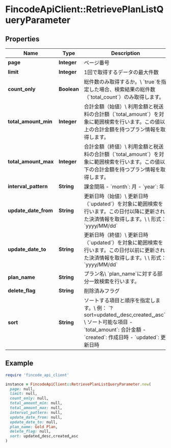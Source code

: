 # FincodeApiClient::RetrievePlanListQueryParameter

## Properties

| Name | Type | Description | Notes |
| ---- | ---- | ----------- | ----- |
| **page** | **Integer** | ページ番号 | [optional] |
| **limit** | **Integer** | 1回で取得するデータの最大件数 | [optional] |
| **count_only** | **Boolean** | 総件数のみ取得するか。\\ &#x60;true&#x60;を指定した場合、検索結果の総件数（&#x60;total_count&#x60;）のみ取得します。  | [optional] |
| **total_amount_min** | **Integer** | 合計金額（始値）\\ 利用金額と税送料の合計額（&#x60;total_amount&#x60;）を対象に範囲検索を行います。この値以上の合計金額を持つプラン情報を取得します。  | [optional] |
| **total_amount_max** | **Integer** | 合計金額（終値）\\ 利用金額と税送料の合計額（&#x60;total_amount&#x60;）を対象に範囲検索を行います。この値以下の合計金額を持つプラン情報を取得します。  | [optional] |
| **interval_pattern** | **String** | 課金間隔  - &#x60;month&#x60;: 月 - &#x60;year&#x60;: 年  | [optional] |
| **update_date_from** | **String** | 更新日時（始値）\\ 更新日時（&#x60;updated&#x60;）を対象に範囲検索を行います。この日付以降に更新された決済情報を取得します。\\ \\ 形式：&#x60;yyyy/MM/dd&#x60;  | [optional] |
| **update_date_to** | **String** | 更新日時（終値）\\ 更新日時（&#x60;updated&#x60;）を対象に範囲検索を行います。この日付以前に更新された決済情報を取得します。\\ \\ 形式：&#x60;yyyy/MM/dd&#x60;  | [optional] |
| **plan_name** | **String** | プラン名\\ &#x60;plan_name&#x60;に対する部分一致検索を行います。  | [optional] |
| **delete_flag** | **String** | 削除済みフラグ  | [optional] |
| **sort** | **String** | ソートする項目と順序を指定します。\\ 例： &#x60;?sort&#x3D;updated␣desc,created␣asc&#x60;\\ \\ ソート可能な項目  - &#x60;total_amount&#x60;: 合計金額 - &#x60;created&#x60;: 作成日時 - &#x60;updated&#x60;: 更新日時  | [optional] |

## Example

```ruby
require 'fincode_api_client'

instance = FincodeApiClient::RetrievePlanListQueryParameter.new(
  page: null,
  limit: null,
  count_only: null,
  total_amount_min: null,
  total_amount_max: null,
  interval_pattern: null,
  update_date_from: null,
  update_date_to: null,
  plan_name: Gold Plan,
  delete_flag: null,
  sort: updated␣desc,created␣asc
)
```

